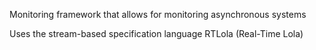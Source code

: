 Monitoring framework that allows for monitoring asynchronous systems

Uses the stream-based specification language RTLola (Real-Time Lola)